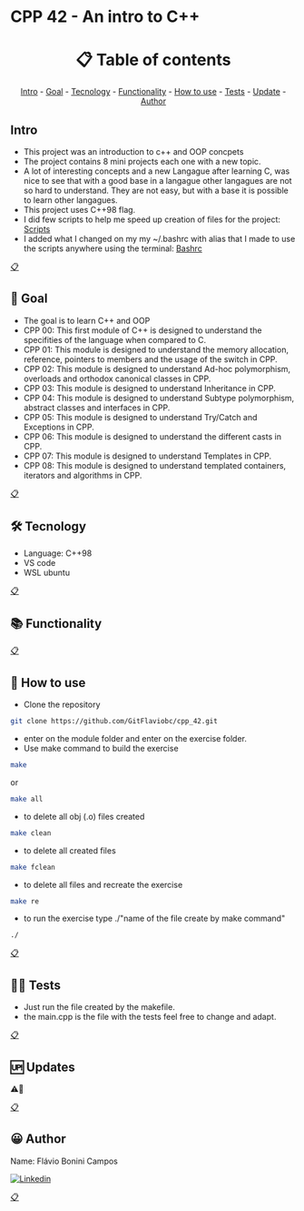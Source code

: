 # CPP 42 - An intro to C++

<h1 name ="content" align = "center">📋 Table of contents</h1>
<p align = "center">
  <a href = "#intro">Intro</a> -
  <a href = "#goal">Goal</a> -
  <a href = "#tec">Tecnology</a> -
  <a href = "#function">Functionality</a> -
  <a href = "#how">How to use</a> -
  <a href = "#test">Tests</a> -
  <a href = "#update">Update</a> -
  <a href = "#author">Author</a>
</p>

<a name="intro"/> <h2> Intro </h2> </a>
- This project was an introduction to c++ and OOP concpets
- The project contains 8 mini projects each one with a new topic.
- A lot of interesting concepts and a new Langague after learning C, was nice to see that with a good base in a langague other langagues are not so hard to understand. They are not easy, but with a base it is possible to learn other langagues.
- This project uses C++98 flag.
- I did few scripts to help me speed up creation of files for the project: [Scripts](https://github.com/GitFlaviobc/myscripts/tree/master)
- I added what I changed on my my ~/.bashrc with alias that I made to use the scripts anywhere using the terminal: [Bashrc](https://github.com/GitFlaviobc/myscripts/blob/master/bashrc.txt)
<p></p>
<a href = "#content">📋</a>

<a name="goal"/> <h2> 🎯 Goal </h2> </a>
- The goal is to learn C++ and OOP
- CPP 00: This first module of C++ is designed to understand the specifities of the language when compared to C.
- CPP 01: This module is designed to understand the memory allocation, reference, pointers to members and the usage of the switch in CPP.
- CPP 02: This module is designed to understand Ad-hoc polymorphism, overloads and orthodox canonical classes in CPP.
- CPP 03: This module is designed to understand Inheritance in CPP.
- CPP 04: This module is designed to understand Subtype polymorphism, abstract classes and interfaces in CPP.
- CPP 05: This module is designed to understand Try/Catch and Exceptions in CPP.
- CPP 06: This module is designed to understand the different casts in CPP.
- CPP 07: This module is designed to understand Templates in CPP.
- CPP 08: This module is designed to understand templated containers, iterators and algorithms in CPP.
<p></p>
<a href = "#content">📋</a>

<a name="tec"/> <h2> 🛠️ Tecnology </h2> </a>
- Language: C++98
- VS code
- WSL ubuntu
<p></p>
<a href = "#content">📋</a>

<a name="function"/> <h2> 📚 Functionality </h2> </a>

<p></p>
<a href = "#content">📋</a>

<a name="how"/> <h2> 📖 How to use </h2> </a>

- Clone the repository  
```bash
git clone https://github.com/GitFlaviobc/cpp_42.git
```
- enter on the module folder and enter on the exercise folder.
- Use make command to build the exercise
```bash
make
```
or
```bash
make all
```
- to delete all obj (.o) files created
```bash
make clean
```
 - to delete all created files
```bash
make fclean
```
 - to delete all files and recreate the exercise
```bash
make re
```
- to run the exercise type ./"name of the file create by make command"
```bash
./
```
<p></p>
<a href = "#content">📋</a>

<a name="test"/> <h2> 👨‍💻 Tests </h2> </a>
- Just run the file created by the makefile.
- the main.cpp is the file with the tests feel free to change and adapt.
<p></p>
<a href = "#content">📋</a>

<a name="update"/> <h2> 🆙 Updates </h2> </a>
⚠️🚧
<p></p>
<a href = "#content">📋</a>

<a name="author"/> <h2> 😀 Author </h2> </a>
Name: Flávio Bonini Campos
<p></p>

[![Linkedin](https://img.shields.io/badge/LinkedIn-0077B5?style=for-the-badge&logo=linkedin&logoColor=white)](https://www.linkedin.com/in/flaviobc88/)
<p></p>
<a href = "#content">📋</a>
<p></p>
